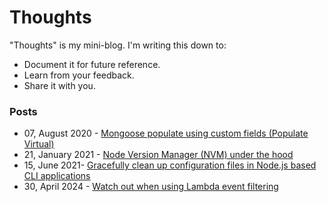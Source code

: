 # Thoughts

"Thoughts" is my mini-blog. I'm writing this down to:

* Document it for future reference.
* Learn from your feedback.
* Share it with you.

### Posts

* 07, August 2020 - [Mongoose populate using custom fields (Populate Virtual)](./mongoose-populate-using-custom-field.md)
* 21, January 2021 - [Node Version Manager (NVM) under the hood](./nvm-under-the-hood.md)
* 15, June 2021- [Gracefully clean up configuration files in Node.js based CLI applications](./cleanup-configuration-files.md)
* 30, April 2024 - [Watch out when using Lambda event filtering](watch-out-when-using-lambda-event-filtering/post.md)
